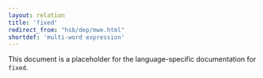 ```yaml
---
layout: relation
title: 'fixed'
redirect_from: "hsb/dep/mwe.html"
shortdef: 'multi-word expression'
---
```


This document is a placeholder for the language-specific documentation
for `fixed`.
